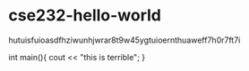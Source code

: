 # cse232-hello-world


hutuisfuioasdfhziwunhjwrar8t9w45ygtuioernthuaweff7h0r7ft7i

int main(){
  cout << "this is terrible";
}
